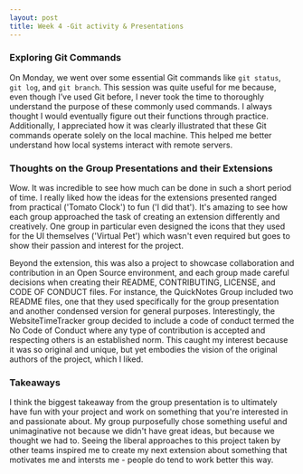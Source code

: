 ```yaml
---
layout: post
title: Week 4 -Git activity & Presentations
---
```

### Exploring Git Commands
On Monday, we went over some essential Git commands like `git status`, `git log`, and `git branch`. This session was quite useful for me because, even though I’ve used Git before, I never took the time to thoroughly understand the purpose of these commonly used commands. I always thought I would eventually figure out their functions through practice. Additionally, I appreciated how it was clearly illustrated that these Git commands operate solely on the local machine. This helped me better understand how local systems interact with remote servers.
<!--more-->
### Thoughts on the Group Presentations and their Extensions
Wow. It was incredible to see how much can be done in such a short period of time. I really liked how the ideas for the extensions presented ranged from practical ('Tomato Clock') to fun ('I did that'). It's amazing to see how each group approached the task of creating an extension differently and creatively. One group in particular even designed the icons that they used for the UI themselves ('Virtual Pet') which wasn't even required but goes to show their passion and interest for the project.

Beyond the extension, this was also a project to showcase collaboration and contribution in an Open Source environment, and each group made careful decisions when creating their README, CONTRIBUTING, LICENSE, and CODE OF CONDUCT files. For instance, the QuickNotes Group included two README files, one that they used specifically for the group presentation and another condensed version for general purposes. Interestingly, the WebsiteTimeTracker group decided to include a code of conduct termed the No Code of Conduct where any type of contribution is accepted and respecting others is an established norm. This caught my interest because it was so original and unique, but yet embodies the vision of the original authors of the project, which I liked.

### Takeaways

I think the biggest takeaway from the group presentation is to ultimately have fun with your project and work on something that you're interested in and passionate about. My group purposefully chose something useful and unimaginative not because we didn't have great ideas, but because we thought we had to. Seeing the liberal approaches to this project taken by other teams inspired me to create my next extension about something that motivates me and intersts me - people do tend to work better this way.